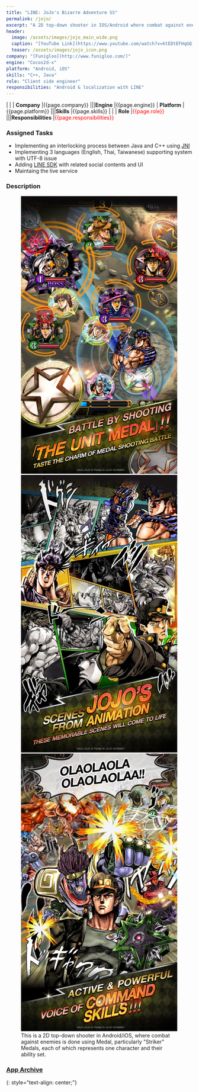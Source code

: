 ```yaml
---
title: "LINE: JoJo's Bizarre Adventure SS"
permalink: /jojo/
excerpt: "A 2D top-down shooter in IOS/Android where combat against enemies is done using Medal."
header:
  image: /assets/images/jojo_main_wide.png
  caption: "[YouTube Link](https://www.youtube.com/watch?v=ktEDtEFHqGQ)"
  teaser: /assets/images/jojo_icon.png
company: "[Funigloo](http://www.funigloo.com/)"
engine: "Cocos2d-x"
platform: "Android, iOS"
skills: "C++, Java"
role: "Client side engineer"
responsibilities: "Android & localization with LINE"
---
```


| |
| **Company**	|{{page.company}}								|||**Engine**			|{{page.engine}}
| **Platform**	|{{page.platform}}								|||**Skills**			|{{page.skills}}
| |
| **Role**		|<span style="color:red">{{page.role}}</span>	|||**Responsibilities**	|<span style="color:red">{{page.responsibilities}}</span>

### Assigned Tasks
 - Implementing an interlocking process between Java and C++ using [JNI](https://docs.oracle.com/javase/7/docs/technotes/guides/jni/)
 - Implementing 3 languages (English, Thai, Taiwanese) supporting system with UTF-8 issue
 - Adding [LINE SDK](https://developers.line.biz/en/) with related social contents and UI
 - Maintaing the live service

### Description
<figure class="third">
	<img src="/assets/images/jojo_desc_1.jpeg">
	<img src="/assets/images/jojo_desc_2.jpeg">
	<img src="/assets/images/jojo_desc_3.jpeg">
	<figcaption>This is a 2D top-down shooter in Android/iOS, where combat against enemies is done using Medal, particularly "Striker" Medals, each of which represents one character and their ability set.</figcaption>
</figure>

### [App Archive](https://apkpure.com/line-jojo%E2%80%99sbizarreadventuress/com.linecorp.LGJOTW)
{: style="text-align: center;"}
